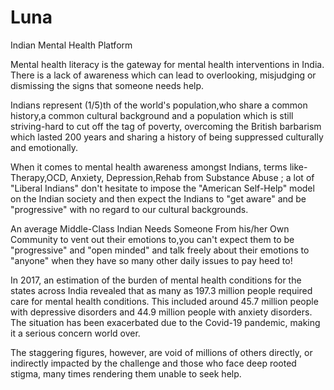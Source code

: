 # Luna
Indian Mental Health Platform


Mental health literacy is the gateway for mental health interventions in India. There is a lack of awareness which can lead to overlooking, misjudging or dismissing the signs that someone needs help.


Indians represent (1/5)th of the world's population,who share a common history,a common cultural background and a population which is still striving-hard to cut off the tag of poverty, overcoming the British barbarism which lasted 200 years and sharing a  history of being suppressed culturally and emotionally.


When it comes to mental health awareness amongst Indians, terms like- Therapy,OCD, Anxiety, Depression,Rehab from Substance Abuse ; a lot of "Liberal Indians" don't hesitate to impose the "American Self-Help" model on the Indian society and then expect the Indians to "get aware" and be "progressive" with no regard to our cultural backgrounds.

An average Middle-Class Indian Needs Someone From his/her Own Community to vent out their emotions to,you can't expect them to be "progressive" and "open minded" and talk freely about their emotions to "anyone" when they have so many other daily issues to pay heed to!


In 2017, an estimation of the burden of mental health conditions for the states across India revealed that as many as 197.3 million people required care for mental health conditions. This included around 45.7 million people with depressive disorders and 44.9 million people with anxiety disorders. The situation has been exacerbated due to the Covid-19 pandemic, making it a serious concern world over.

The staggering figures, however, are void of millions of others directly, or indirectly impacted by the challenge and those who face deep rooted stigma, many times rendering them unable to seek help.

